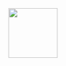 <div id="header" align="center">
  <img src="https://www.google.com/url?sa=i&url=https%3A%2F%2Ftenor.com%2Fview%2Fparty-gopher-golang-dance-cute-gif-16277406&psig=AOvVaw2rDJIrhWyiqPh5L7_pBisv&ust=1690632688270000&source=images&cd=vfe&opi=89978449&ved=2ahUKEwigtvTXr7GAAxWdyQIHHc0-DIwQjRx6BAgAEAw" width="100"/>
</div>
